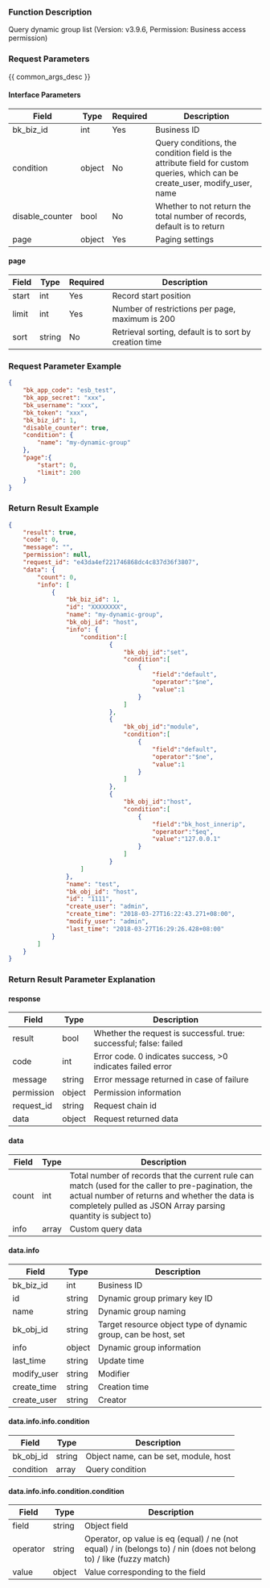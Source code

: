 ### Function Description

Query dynamic group list (Version: v3.9.6, Permission: Business access permission)

### Request Parameters

{{ common_args_desc }}

#### Interface Parameters

| Field           | Type   | Required | Description                                                  |
| --------------- | ------ | -------- | ------------------------------------------------------------ |
| bk_biz_id       | int    | Yes      | Business ID                                                  |
| condition       | object | No       | Query conditions, the condition field is the attribute field for custom queries, which can be create_user, modify_user, name |
| disable_counter | bool   | No       | Whether to not return the total number of records, default is to return |
| page            | object | Yes      | Paging settings                                              |

#### page

| Field | Type   | Required | Description                                            |
| ----- | ------ | -------- | ------------------------------------------------------ |
| start | int    | Yes      | Record start position                                  |
| limit | int    | Yes      | Number of restrictions per page, maximum is 200        |
| sort  | string | No       | Retrieval sorting, default is to sort by creation time |

### Request Parameter Example

```json
{
    "bk_app_code": "esb_test",
    "bk_app_secret": "xxx",
    "bk_username": "xxx",
    "bk_token": "xxx",
    "bk_biz_id": 1,
    "disable_counter": true,
    "condition": {
        "name": "my-dynamic-group"
    },
    "page":{
        "start": 0,
        "limit": 200
    }
}
```

### Return Result Example

```json
{
    "result": true,
    "code": 0,
    "message": "",
    "permission": null,
    "request_id": "e43da4ef221746868dc4c837d36f3807",
    "data": {
        "count": 0,
        "info": [
            {
                "bk_biz_id": 1,
                "id": "XXXXXXXX",
                "name": "my-dynamic-group",
                "bk_obj_id": "host",
                "info": {
                    "condition":[
                			{
                				"bk_obj_id":"set",
                				"condition":[
                					{
                						"field":"default",
                						"operator":"$ne",
                						"value":1
                					}
                				]
                			},
                			{
                				"bk_obj_id":"module",
                				"condition":[
                					{
                						"field":"default",
                						"operator":"$ne",
                						"value":1
                					}
                				]
                			},
                			{
                				"bk_obj_id":"host",
                				"condition":[
                					{
                						"field":"bk_host_innerip",
                						"operator":"$eq",
                						"value":"127.0.0.1"
                					}
                				]
                			}
                    ]
                },
                "name": "test",
                "bk_obj_id": "host",
                "id": "1111",
                "create_user": "admin",
                "create_time": "2018-03-27T16:22:43.271+08:00",
                "modify_user": "admin",
                "last_time": "2018-03-27T16:29:26.428+08:00"
            }
        ]
    }
}
```

### Return Result Parameter Explanation

#### response

| Field       | Type   | Description                                                  |
| ---------- | ------ | ------------------------------------------------------------ |
| result     | bool   | Whether the request is successful. true: successful; false: failed |
| code       | int    | Error code. 0 indicates success, >0 indicates failed error   |
| message    | string | Error message returned in case of failure                    |
| permission | object | Permission information                                       |
| request_id | string | Request chain id                                             |
| data       | object | Request returned data                                        |

#### data

| Field | Type  | Description                                                  |
| ----- | ----- | ------------------------------------------------------------ |
| count | int   | Total number of records that the current rule can match (used for the caller to pre-pagination, the actual number of returns and whether the data is completely pulled as JSON Array parsing quantity is subject to) |
| info  | array | Custom query data                                            |

#### data.info

| Field       | Type   | Description                                                  |
| ----------- | ------ | ------------------------------------------------------------ |
| bk_biz_id   | int    | Business ID                                                  |
| id          | string | Dynamic group primary key ID                                 |
| name        | string | Dynamic group naming                                         |
| bk_obj_id   | string | Target resource object type of dynamic group, can be host, set |
| info        | object | Dynamic group information                                    |
| last_time   | string | Update time                                                  |
| modify_user | string | Modifier                                                     |
| create_time | string | Creation time                                                |
| create_user | string | Creator                                                      |

#### data.info.info.condition

| Field     | Type   | Description                           |
| --------- | ------ | ------------------------------------- |
| bk_obj_id | string | Object name, can be set, module, host |
| condition | array  | Query condition                       |

#### data.info.info.condition.condition

| Field    | Type   | Description                                                  |
| -------- | ------ | ------------------------------------------------------------ |
| field    | string | Object field                                                 |
| operator | string | Operator, op value is eq (equal) / ne (not equal) / in (belongs to) / nin (does not belong to) / like (fuzzy match) |
| value    | object | Value corresponding to the field                             |